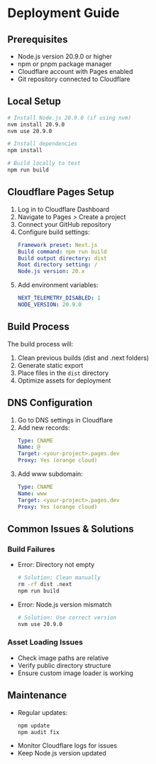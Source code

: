 # Deployment Guide

## Prerequisites

- Node.js version 20.9.0 or higher
- npm or pnpm package manager
- Cloudflare account with Pages enabled
- Git repository connected to Cloudflare

## Local Setup

```bash
# Install Node.js 20.9.0 (if using nvm)
nvm install 20.9.0
nvm use 20.9.0

# Install dependencies
npm install

# Build locally to test
npm run build
```

## Cloudflare Pages Setup

1. Log in to Cloudflare Dashboard
2. Navigate to Pages > Create a project
3. Connect your GitHub repository
4. Configure build settings:
   ```yaml
   Framework preset: Next.js
   Build command: npm run build
   Build output directory: dist
   Root directory setting: /
   Node.js version: 20.x
   ```
5. Add environment variables:
   ```yaml
   NEXT_TELEMETRY_DISABLED: 1
   NODE_VERSION: 20.9.0
   ```

## Build Process

The build process will:
1. Clean previous builds (dist and .next folders)
2. Generate static export
3. Place files in the `dist` directory
4. Optimize assets for deployment

## DNS Configuration

1. Go to DNS settings in Cloudflare
2. Add new records:
   ```yaml
   Type: CNAME
   Name: @
   Target: <your-project>.pages.dev
   Proxy: Yes (orange cloud)
   ```
3. Add www subdomain:
   ```yaml
   Type: CNAME
   Name: www
   Target: <your-project>.pages.dev
   Proxy: Yes (orange cloud)
   ```

## Common Issues & Solutions

### Build Failures
- Error: Directory not empty
  ```bash
  # Solution: Clean manually
  rm -rf dist .next
  npm run build
  ```

- Error: Node.js version mismatch
  ```bash
  # Solution: Use correct version
  nvm use 20.9.0
  ```

### Asset Loading Issues
- Check image paths are relative
- Verify public directory structure
- Ensure custom image loader is working

## Maintenance

- Regular updates:
  ```bash
  npm update
  npm audit fix
  ```
- Monitor Cloudflare logs for issues
- Keep Node.js version updated

